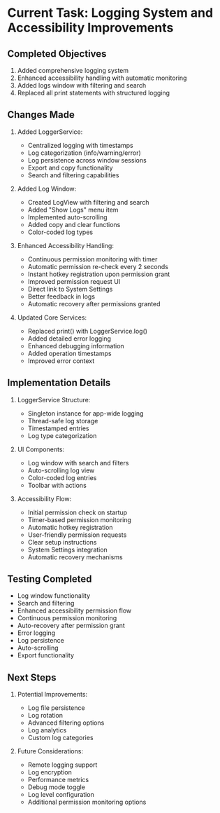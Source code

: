 # Current Task: Logging System and Accessibility Improvements

## Completed Objectives
1. Added comprehensive logging system
2. Enhanced accessibility handling with automatic monitoring
3. Added logs window with filtering and search
4. Replaced all print statements with structured logging

## Changes Made

1. Added LoggerService:
   - Centralized logging with timestamps
   - Log categorization (info/warning/error)
   - Log persistence across window sessions
   - Export and copy functionality
   - Search and filtering capabilities

2. Added Log Window:
   - Created LogView with filtering and search
   - Added "Show Logs" menu item
   - Implemented auto-scrolling
   - Added copy and clear functions
   - Color-coded log types

3. Enhanced Accessibility Handling:
   - Continuous permission monitoring with timer
   - Automatic permission re-check every 2 seconds
   - Instant hotkey registration upon permission grant
   - Improved permission request UI
   - Direct link to System Settings
   - Better feedback in logs
   - Automatic recovery after permissions granted

4. Updated Core Services:
   - Replaced print() with LoggerService.log()
   - Added detailed error logging
   - Enhanced debugging information
   - Added operation timestamps
   - Improved error context

## Implementation Details
1. LoggerService Structure:
   - Singleton instance for app-wide logging
   - Thread-safe log storage
   - Timestamped entries
   - Log type categorization

2. UI Components:
   - Log window with search and filters
   - Auto-scrolling log view
   - Color-coded log entries
   - Toolbar with actions

3. Accessibility Flow:
   - Initial permission check on startup
   - Timer-based permission monitoring
   - Automatic hotkey registration
   - User-friendly permission requests
   - Clear setup instructions
   - System Settings integration
   - Automatic recovery mechanisms

## Testing Completed
- Log window functionality
- Search and filtering
- Enhanced accessibility permission flow
- Continuous permission monitoring
- Auto-recovery after permission grant
- Error logging
- Log persistence
- Auto-scrolling
- Export functionality

## Next Steps
1. Potential Improvements:
   - Log file persistence
   - Log rotation
   - Advanced filtering options
   - Log analytics
   - Custom log categories

2. Future Considerations:
   - Remote logging support
   - Log encryption
   - Performance metrics
   - Debug mode toggle
   - Log level configuration
   - Additional permission monitoring options
